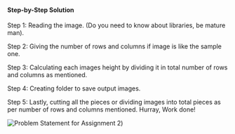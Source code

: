 #### Step-by-Step Solution
Step 1: Reading the image. (Do you need to know about libraries, be mature man).

Step 2: Giving the number of rows and columns if image is like the sample one.

Step 3: Calculating each images height by dividing it in total number of rows and columns as mentioned.

Step 4: Creating folder to save output images.

Step 5: Lastly, cutting all the pieces or dividing images into total pieces as per number of rows and columns mentioned.
Hurray, Work done!

![Problem Statement for Assignment 2]('assignment-2PS.png'))
